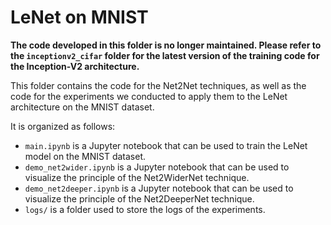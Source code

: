 # LeNet on MNIST

**The code developed in this folder is no longer maintained. Please refer to the `inceptionv2_cifar` folder for the latest version of the training code for the Inception-V2 architecture.**

This folder contains the code for the Net2Net techniques, as well as the code for the experiments we conducted to apply them to the LeNet architecture on the MNIST dataset.

It is organized as follows:
- `main.ipynb` is a Jupyter notebook that can be used to train the LeNet model on the MNIST dataset.
- `demo_net2wider.ipynb` is a Jupyter notebook that can be used to visualize the principle of the Net2WiderNet technique.
- `demo_net2deeper.ipynb` is a Jupyter notebook that can be used to visualize the principle of the Net2DeeperNet technique.
- `logs/` is a folder used to store the logs of the experiments.